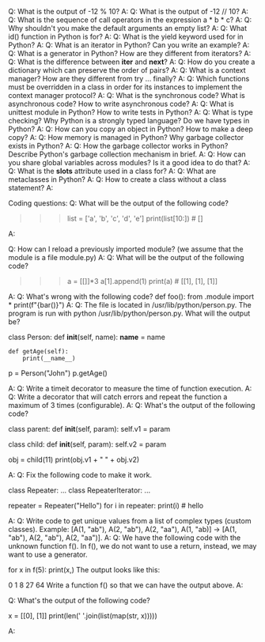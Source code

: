 Q: What is the output of -12 % 10?
A:
Q: What is the output of -12 // 10?
A:
Q: What is the sequence of call operators in the expression a * b * c?
A:
Q: Why shouldn't you make the default arguments an empty list?
A:
Q: What id() function in Python is for?
A:
Q: What is the yield keyword used for in Python?
A:
Q: What is an iterator in Python? Can you write an example?
A:
Q: What is a generator in Python? How are they different from iterators?
A:
Q: What is the difference between __iter__ and __next__?
A:
Q: How do you create a dictionary which can preserve the order of pairs?
A:
Q: What is a context manager? How are they different from try ... finally?
A:
Q: Which functions must be overridden in a class in order for its instances to implement the context manager protocol?
A:
Q: What is the synchronous code? What is asynchronous code? How to write asynchronous code?
A:
Q: What is unittest module in Python? How to write tests in Python?
A:
Q: What is type checking? Why Python is a strongly typed language? Do we have types in Python?
A:
Q: How can you copy an object in Python? How to make a deep copy?
A:
Q: How memory is managed in Python? Why garbage collector exists in Python?
A:
Q: How the garbage collector works in Python? Describe Python's garbage collection mechanism in brief.
A:
Q: How can you share global variables across modules? Is it a good idea to do that?
A:
Q: What is the __slots__ attribute used in a class for?
A:
Q: What are metaclasses in Python?
A:
Q: How to create a class without a class statement?
A:

Coding questions:
Q: What will be the output of the following code?
>>> list = ['a', 'b', 'c', 'd', 'e']
>>> print(list[10:]) # []

A:

Q: How can I reload a previously imported module? (we assume that the module is a file module.py)
A:
Q: What will be the output of the following code?

>>> a = [[]]*3
>>> a[1].append(1)
>>> print(a)  # [[1], [1], [1]]

A:
Q: What's wrong with the following code?
def foo():
    from .module import *
    print(f"{bar()}")
A:
Q: The file is located in /usr/lib/python/person.py. The program is run with python /usr/lib/python/person.py. What will the output be?

class Person:
    def __init__(self, name):
        __name__ = name

    def getAge(self):
        print(__name__)

p = Person("John")
p.getAge()

A:
Q: Write a timeit decorator to measure the time of function execution.
A:
Q: Write a decorator that will catch errors and repeat the function a maximum of 3 times (configurable).
A:
Q: What's the output of the following code?

class parent:
    def __init__(self, param):
        self.v1 = param

class child:
    def __init__(self, param):
        self.v2 = param

obj = child(11)
print(obj.v1 + " " + obj.v2)

A:
Q: Fix the following code to make it work.

class Repeater:
    ...
class RepeaterIterator:
    ...

repeater = Repeater("Hello")
for i in repeater:
    print(i)  # hello

A:
Q: Write code to get unique values from a list of complex types (custom classes). Example: [A(1, "ab"), A(2, "ab"), A(2, "aa"), A(1, "ab)] -> [A(1, "ab"), A(2, "ab"), A(2, "aa")].
A:
Q: We have the following code with the unknown function f(). In f(), we do not want to use a return, instead, we may want to use a generator.

for x in f(5):
    print(x,)
The output looks like this:

0 1 8 27 64
Write a function f() so that we can have the output above.
A:

Q: What's the output of the following code?

x = [[0], [1]]
print(len(' '.join(list(map(str, x)))))

A: